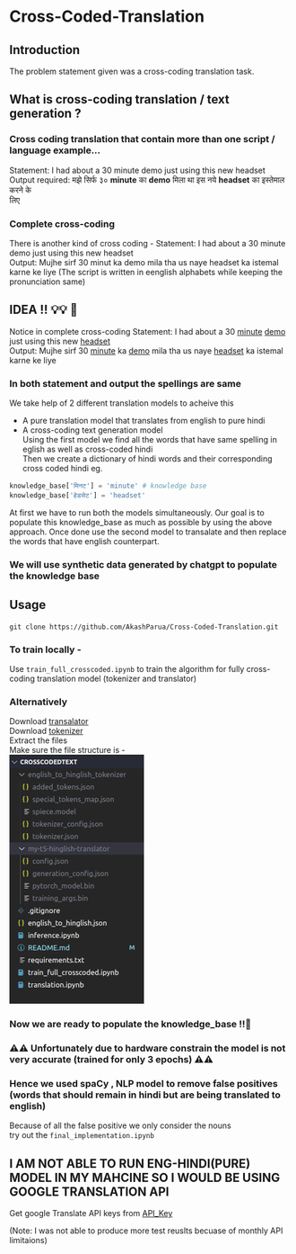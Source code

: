 # Cross-Coded-Translation
## Introduction 
The problem statement given was a cross-coding translation task.
## What is cross-coding translation / text generation ?
### Cross coding translation that contain more than one script / language example...
Statement: I had about a 30 minute demo just using this new headset<br>
Output required: मझे सिर्फ ३० **minute** का **demo** मिला था इस नये **headset** का इस्तेमाल करने के<br>
लिए
### Complete cross-coding
There is another kind of cross coding -
Statement: I had about a 30 minute demo just using this new headset<br>
Output: Mujhe sirf 30 minut ka demo mila tha us naye headset ka istemal karne ke liye<be>
(The script is written in eenglish alphabets while keeping the pronunciation same)
## IDEA !! 💡💡 🧠
Notice in complete cross-coding 
Statement: I had about a 30 <ins>minute</ins> <ins>demo</ins> just using this new <ins>headset</ins> <br>
Output: Mujhe sirf 30 <ins>minute</ins> ka <ins>demo</ins> mila tha us naye <ins>headset</ins> ka istemal karne ke liye <br>
### In both statement and output the spellings are same
We take help of 2 different translation models to acheive this
- A pure translation model that translates from english to pure hindi
- A cross-coding text generation model<br>
Using the first model we find all the words that have same spelling in eglish as well as cross-coded hindi<br>
Then we create a dictionary of hindi words and their corresponding cross coded hindi eg.
```python
knowledge_base['मिनट'] = 'minute' # knowledge base 
knowledge_base['हेडसेट'] = 'headset'
```
At first we have to run both the models simultaneously.
Our goal is to  populate this knowledge_base as much as possible by using the above approach.
Once done use the second model to transalate and then replace the words that have english counterpart.
### We will use synthetic data generated by chatgpt to populate the knowledge base
## Usage
```shell
git clone https://github.com/AkashParua/Cross-Coded-Translation.git
```
###  To train locally -
Use `train_full_crosscoded.ipynb` to train the algorithm for fully cross-coding translation model (tokenizer and translator)
### Alternatively 
Download [transalator](https://drive.google.com/file/d/1ekwzOLTV20sg2o_VLaCUBZAzxCuUzo-u/view?usp=sharing)<br>
Download [tokenizer](https://drive.google.com/file/d/1dpJNWn2nRMpTa2M5cqTWiCdLF3hnpyvc/view?usp=sharing)<br>
Extract the files<br>
Make sure the file structure is -<br>
![Local](dir.png)
### Now we are ready to populate the knowledge_base !!🚀
### ⚠️⚠️ Unfortunately due to hardware constrain the model is not very accurate (trained for only 3 epochs) ⚠️⚠️ 
### Hence we used spaCy , NLP model to remove false positives (words that should remain in hindi but are being translated to english)
Because of all the false positive we only consider the nouns<br>
try out the `final_implementation.ipynb`

## I AM NOT ABLE TO RUN ENG-HINDI(PURE) MODEL IN MY MAHCINE SO I WOULD BE USING GOOGLE TRANSLATION API
Get google Translate API keys from [API_Key](https://rapidapi.com/googlecloud/api/google-translate1)

(Note: I was not able to produce more test reuslts becuase of monthly API limitaions)
